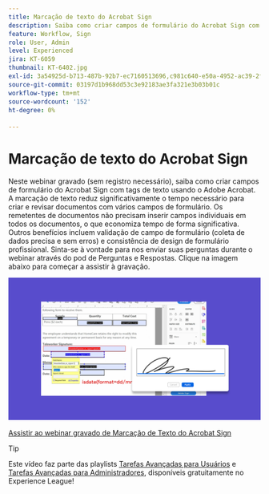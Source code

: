 ```yaml
---
title: Marcação de texto do Acrobat Sign
description: Saiba como criar campos de formulário do Acrobat Sign com tags de texto no Adobe Acrobat
feature: Workflow, Sign
role: User, Admin
level: Experienced
jira: KT-6059
thumbnail: KT-6402.jpg
exl-id: 3a54925d-b713-487b-92b7-ec7160513696,c981c640-e50a-4952-ac39-2f90d6d0cf08
source-git-commit: 03197d1b968dd53c3e92183ae3fa321e3b03b01c
workflow-type: tm+mt
source-wordcount: '152'
ht-degree: 0%

---
```


# Marcação de texto do Acrobat Sign

Neste webinar gravado (sem registro necessário), saiba como criar campos de formulário do Acrobat Sign com tags de texto usando o Adobe Acrobat. A marcação de texto reduz significativamente o tempo necessário para criar e revisar documentos com vários campos de formulário. Os remetentes de documentos não precisam inserir campos individuais em todos os documentos, o que economiza tempo de forma significativa. Outros benefícios incluem validação de campo de formulário (coleta de dados precisa e sem erros) e consistência de design de formulário profissional. Sinta-se à vontade para nos enviar suas perguntas durante o webinar através do pod de Perguntas e Respostas. Clique na imagem abaixo para começar a assistir à gravação.

[![Assistir à sessão](../assets/tagging.png)](https://event.on24.com/wcc/r/2338276/415BE4603F60A61A546C0A91528B444F)

[Assistir ao webinar gravado de Marcação de Texto do Acrobat Sign](https://event.on24.com/wcc/r/2338276/415BE4603F60A61A546C0A91528B444F)

>[!TIP]
>
>Este vídeo faz parte das playlists [Tarefas Avançadas para Usuários](https://experienceleague.adobe.com/en/playlists/acrobat-sign-get-started-business-users) e [Tarefas Avançadas para Administradores](https://experienceleague.adobe.com/en/playlists/acrobat-sign-perform-advanced-tasks-administrators), disponíveis gratuitamente no Experience League!
